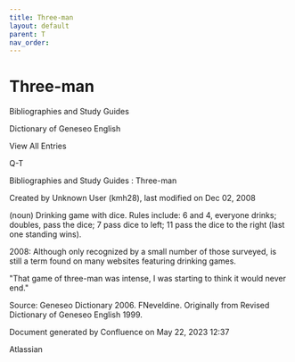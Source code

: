 ```yaml
---
title: Three-man
layout: default
parent: T
nav_order:
---
```


# Three-man

Bibliographies and Study Guides

Dictionary of Geneseo English

View All Entries

Q-T

Bibliographies and Study Guides : Three-man

Created by  Unknown User (kmh28), last modified on Dec 02, 2008

(noun) Drinking game with dice. Rules include: 6 and 4, everyone drinks; doubles, pass the dice; 7 pass dice to left; 11 pass the dice to the right (last one standing wins).

2008: Although only recognized by a small number of those surveyed, is still a term found on many websites featuring drinking games.

&quot;That game of three-man was intense, I was starting to think it would never end.&quot;

Source: Geneseo Dictionary 2006. FNeveldine. Originally from Revised Dictionary of Geneseo English 1999. 

Document generated by Confluence on May 22, 2023 12:37

Atlassian
